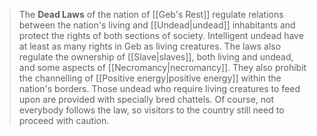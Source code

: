 > The **Dead Laws** of the nation of [[Geb's Rest]] regulate relations between the nation's living and [[Undead|undead]] inhabitants and protect the rights of both sections of society. Intelligent undead have at least as many rights in Geb as living creatures.
> The laws also regulate the ownership of [[Slave|slaves]], both living and undead, and some aspects of [[Necromancy|necromancy]]. They also prohibit the channelling of [[Positive energy|positive energy]] within the nation's borders.
> Those undead who require living creatures to feed upon are provided with specially bred chattels. Of course, not everybody follows the law, so visitors to the country still need to proceed with caution.







